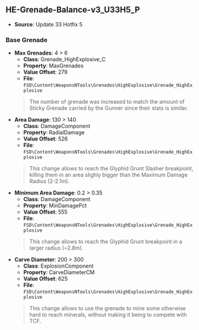 ## HE-Grenade-Balance-v3_U33H5_P
* **Source**: Update 33 Hotfix 5

### Base Grenade
* **Max Grenades**: 4 > 6
  * **Class**: Grenade_HighExplosive_C
  * **Property**: MaxGrenades
  * **Value Offset**: 279
  * **File**: `FSD\Content\WeaponsNTools\Grenades\HighExplosive\Grenade_HighExplosive`
  > The number of grenade was increased to match the amount of Sticky Grenade carried by the Gunner since their stats is similar.
* **Area Damage**: 130 > 140
  * **Class**: DamageComponent
  * **Property**: RadialDamage
  * **Value Offset**: 526
  * **File**: `FSD\Content\WeaponsNTools\Grenades\HighExplosive\Grenade_HighExplosive`
  > This change allows to reach the Glyphid Grunt Slasher breakpoint, killing them in an area slighly bigger than the Maximum Damage Radius (2-2.1m).
* **Minimum Area Damage**: 0.2 > 0.35
  * **Class**: DamageComponent
  * **Property**: MinDamagePct
  * **Value Offset**: 555
  * **File**: `FSD\Content\WeaponsNTools\Grenades\HighExplosive\Grenade_HighExplosive`
  > This change allows to reach the Glyphid Grunt breakpoint in a larger radius (~2.8m).
* **Carve Diameter**: 200 > 300
  * **Class**: ExplosionComponent
  * **Property**: CarveDiameterCM
  * **Value Offset**: 625
  * **File**: `FSD\Content\WeaponsNTools\Grenades\HighExplosive\Grenade_HighExplosive`
  > This change allows to use the grenade to mine some otherwise hard to reach minerals, without making it being to compete with TCF.
